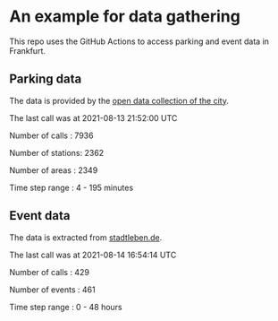 # An example for data gathering

This repo uses the GitHub Actions to access parking and event data in Frankfurt.

## Parking data
The data is provided by the [open data collection of the city](https://www.offenedaten.frankfurt.de/).

The last call was at 2021-08-13 21:52:00 UTC

Number of calls   : 7936

Number of stations: 2362

Number of areas   : 2349

Time step range   :    4 -  195 minutes


## Event data
The data is extracted from [stadtleben.de](https://stadtleben.de/frankfurt/).

The last call was at 2021-08-14 16:54:14 UTC

Number of calls   : 429

Number of events  : 461

Time step range   :   0 -  48 hours

